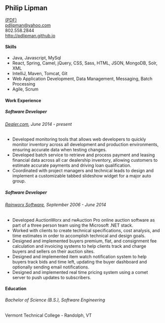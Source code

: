 ## Philip Lipman 
[(PDF)](./app/assets/content/PhilipLipmanResume.pdf)<br/>
pdlipman@yahoo.com<br/>
802.558.2844<br/>
http://pdlipman.github.io<br/>

#### Skills
- Java, Javascript, MySql
- React, Spring, Camel, jQuery, CSS, Sass, HTML, JSON, MongoDB, Solr, XML 
- IntelliJ, Maven, Tomcat, Git
- Web Application Development, Data Management, Messaging, Batch Processing
- Agile, Scrum
#### Work Experience
##### Software Developer
###### [Dealer.com](http://www.dealer.com/), June 2014 - present
- Developed monitoring tools that allows web developers to quickly 
monitor inventory across all development and production environments, ensuring 
accurate data when testing changes.
- Developed batch service to retrieve and process payment and leasing financial
data across all car dealership inventory, allowing customers to
estimate accurate payments and driving loan qualification.
- Coordinated with project managers and technical leads to design and implement
a customizable tabbed slideshow widget for a major auto group.
##### Software Developer
###### [Rainworx Software](http://www.rainworx.com/), September 2006 - June 2014
- Developed AuctionWorx and rwAuction Pro online auction software as part of a 
three person team using the Microsoft .NET stack.
- Worked with clients to create technical specifications, cost analysis, and 
time estimates in order to accomplish technical and design goals.
- Designed and implemented buyers premium, flat, and consignment fee 
calculation and invoicing systems to help clients track and charge buyers and 
sellers on their auction sites.
- Designed and implemented item watch notification system to help buyers track
bids and time left, updating the buyer dashboard and optionally sending email 
notifications.
- Designed and implemented real time pricing system using a comet server to push
 updates to subscribers.
#### Education
###### Bachelor of Science (B.S.), Software Engineering
Vermont Technical College - Randolph, VT
